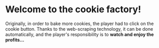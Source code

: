 # Welcome to the cookie factory!

Originally, in order to bake more cookies,
the player had to click on the cookie button.
Thanks to the web-scraping technology, it can be done automatically,
and the player's responsibility is to **watch and enjoy the profits...**